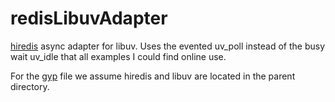
redisLibuvAdapter
=================

[hiredis](https://github.com/redis/hiredis) async adapter for libuv. Uses the evented uv\_poll instead of the busy wait uv\_idle that all examples I could find online use.

For the [gyp](http://code.google.com/p/gyp/wiki/GypUserDocumentation) file we assume hiredis and libuv are located in the parent directory.

